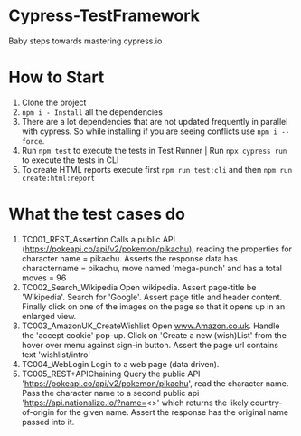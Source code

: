 # Cypress-TestFramework
Baby steps towards mastering cypress.io


# How to Start
1. Clone the project
2. `npm i - Install` all the dependencies
3. There are a lot dependencies that are not updated frequently in parallel with cypress. So while installing if you are seeing conflicts use `npm i --force`.
4. Run `npm test` to execute the tests in Test Runner | Run `npx cypress run` to execute the tests in CLI
5. To create HTML reports execute first `npm run test:cli` and then `npm run create:html:report`

# What the test cases do
1. TC001_REST_Assertion
    Calls a public API (https://pokeapi.co/api/v2/pokemon/pikachu), reading the properties for character name = pikachu.
    Asserts the response data has charactername = pikachu, move named 'mega-punch' and has a total moves = 96
2. TC002_Search_Wikipedia
    Open wikipedia. Assert page-title be 'Wikipedia'. 
    Search for 'Google'. 
    Assert page title and header content. Finally click on one of the images on the page so that it opens up in an enlarged view. 
3. TC003_AmazonUK_CreateWishlist
    Open www.Amazon.co.uk. Handle the 'accept cookie' pop-up. 
    Click on 'Create a new (wish)List' from the hover over menu against sign-in button.
    Assert the page url contains text 'wishlist/intro'
4. TC004_WebLogin
    Login to a web page (data driven).
5. TC005_REST+APIChaining
    Query the public API 'https://pokeapi.co/api/v2/pokemon/pikachu', read the character name.
    Pass the character name to a second public api 'https://api.nationalize.io/?name=<>' which returns the likely country-of-origin for the given name.
    Assert the response has the original name passed into it.
